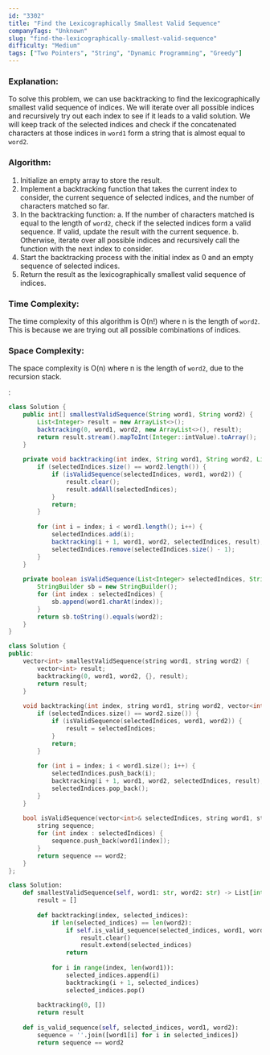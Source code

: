 ```yaml
---
id: "3302"
title: "Find the Lexicographically Smallest Valid Sequence"
companyTags: "Unknown"
slug: "find-the-lexicographically-smallest-valid-sequence"
difficulty: "Medium"
tags: ["Two Pointers", "String", "Dynamic Programming", "Greedy"]
---
```


### Explanation:
To solve this problem, we can use backtracking to find the lexicographically smallest valid sequence of indices. We will iterate over all possible indices and recursively try out each index to see if it leads to a valid solution. We will keep track of the selected indices and check if the concatenated characters at those indices in `word1` form a string that is almost equal to `word2`.

### Algorithm:
1. Initialize an empty array to store the result.
2. Implement a backtracking function that takes the current index to consider, the current sequence of selected indices, and the number of characters matched so far.
3. In the backtracking function:
   a. If the number of characters matched is equal to the length of `word2`, check if the selected indices form a valid sequence. If valid, update the result with the current sequence.
   b. Otherwise, iterate over all possible indices and recursively call the function with the next index to consider.
4. Start the backtracking process with the initial index as 0 and an empty sequence of selected indices.
5. Return the result as the lexicographically smallest valid sequence of indices.

### Time Complexity:
The time complexity of this algorithm is O(n!) where n is the length of `word2`. This is because we are trying out all possible combinations of indices.

### Space Complexity:
The space complexity is O(n) where n is the length of `word2`, due to the recursion stack.

:

```java
class Solution {
    public int[] smallestValidSequence(String word1, String word2) {
        List<Integer> result = new ArrayList<>();
        backtracking(0, word1, word2, new ArrayList<>(), result);
        return result.stream().mapToInt(Integer::intValue).toArray();
    }
    
    private void backtracking(int index, String word1, String word2, List<Integer> selectedIndices, List<Integer> result) {
        if (selectedIndices.size() == word2.length()) {
            if (isValidSequence(selectedIndices, word1, word2)) {
                result.clear();
                result.addAll(selectedIndices);
            }
            return;
        }
        
        for (int i = index; i < word1.length(); i++) {
            selectedIndices.add(i);
            backtracking(i + 1, word1, word2, selectedIndices, result);
            selectedIndices.remove(selectedIndices.size() - 1);
        }
    }
    
    private boolean isValidSequence(List<Integer> selectedIndices, String word1, String word2) {
        StringBuilder sb = new StringBuilder();
        for (int index : selectedIndices) {
            sb.append(word1.charAt(index));
        }
        return sb.toString().equals(word2);
    }
}
```

```cpp
class Solution {
public:
    vector<int> smallestValidSequence(string word1, string word2) {
        vector<int> result;
        backtracking(0, word1, word2, {}, result);
        return result;
    }
    
    void backtracking(int index, string word1, string word2, vector<int> selectedIndices, vector<int>& result) {
        if (selectedIndices.size() == word2.size()) {
            if (isValidSequence(selectedIndices, word1, word2)) {
                result = selectedIndices;
            }
            return;
        }
        
        for (int i = index; i < word1.size(); i++) {
            selectedIndices.push_back(i);
            backtracking(i + 1, word1, word2, selectedIndices, result);
            selectedIndices.pop_back();
        }
    }
    
    bool isValidSequence(vector<int>& selectedIndices, string word1, string word2) {
        string sequence;
        for (int index : selectedIndices) {
            sequence.push_back(word1[index]);
        }
        return sequence == word2;
    }
};
```

```python
class Solution:
    def smallestValidSequence(self, word1: str, word2: str) -> List[int]:
        result = []
        
        def backtracking(index, selected_indices):
            if len(selected_indices) == len(word2):
                if self.is_valid_sequence(selected_indices, word1, word2):
                    result.clear()
                    result.extend(selected_indices)
                return
            
            for i in range(index, len(word1)):
                selected_indices.append(i)
                backtracking(i + 1, selected_indices)
                selected_indices.pop()
        
        backtracking(0, [])
        return result
    
    def is_valid_sequence(self, selected_indices, word1, word2):
        sequence = ''.join([word1[i] for i in selected_indices])
        return sequence == word2
```